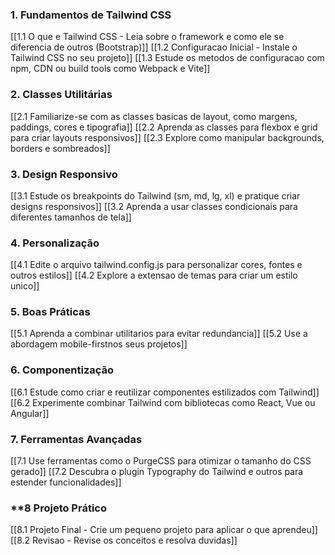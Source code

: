 
### **1. Fundamentos de Tailwind CSS**

[[1.1 O que e Tailwind CSS - Leia sobre o framework e como ele se diferencia de outros (Bootstrap)]]
[[1.2 Configuracao Inicial - Instale o Tailwind CSS no seu projeto]]
[[1.3 Estude os metodos de configuracao com npm, CDN ou build tools como Webpack e Vite]]

### **2. Classes Utilitárias**

[[2.1 Familiarize-se com as classes basicas de layout, como margens, paddings, cores e tipografia]]
[[2.2 Aprenda as classes para flexbox e grid para criar layouts responsivos]]
[[2.3 Explore como manipular backgrounds, borders e sombreados]]

### **3. Design Responsivo**

[[3.1 Estude os breakpoints do Tailwind (sm, md, lg, xl) e pratique criar designs responsivos]]
[[3.2 Aprenda a usar classes condicionais para diferentes tamanhos de tela]]

### **4. Personalização**

[[4.1 Edite o arquivo tailwind.config.js para personalizar cores, fontes e outros estilos]]
[[4.2 Explore a extensao de temas para criar um estilo unico]]

### **5. Boas Práticas**

[[5.1 Aprenda a combinar utilitarios para evitar redundancia]]
[[5.2 Use a abordagem mobile-firstnos seus projetos]]

### **6. Componentização**

[[6.1 Estude como criar e reutilizar componentes estilizados com Tailwind]]
[[6.2 Experimente combinar Tailwind com bibliotecas como React, Vue ou Angular]]

### **7. Ferramentas Avançadas**

[[7.1 Use ferramentas como o PurgeCSS para otimizar o tamanho do CSS gerado]]
[[7.2 Descubra o plugin Typography do Tailwind e outros para estender funcionalidades]]


### **8 Projeto Prático

[[8.1 Projeto Final - Crie um pequeno projeto para aplicar o que aprendeu]]
[[8.2 Revisao - Revise os conceitos e resolva duvidas]]





















